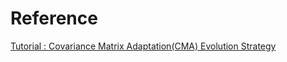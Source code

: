 # Reference
[Tutorial : Covariance Matrix Adaptation(CMA) Evolution Strategy](http://www.cmap.polytechnique.fr/~nikolaus.hansen/handout2006.pdf)